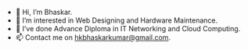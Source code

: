 - 👋 Hi, I’m Bhaskar.
- 👀 I’m interested in Web Designing and Hardware Maintenance.
- 🌱 I’ve done Advance Diploma in IT Networking and Cloud Computing.
- 📫 Contact me on hkbhaskarkumar@gmail.com.

<!---
hkbhaskar/hkbhaskar is a ✨ special ✨ repository because its `README.md` (this file) appears on your GitHub profile.
You can click the Preview link to take a look at your changes.
--->
